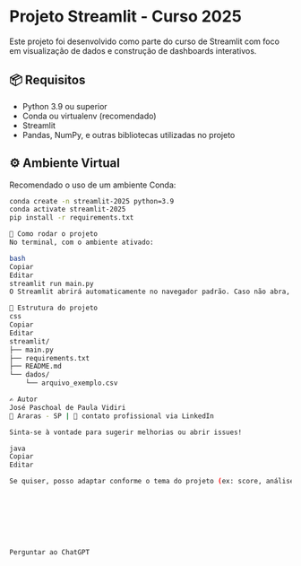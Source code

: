 # Projeto Streamlit - Curso 2025

Este projeto foi desenvolvido como parte do curso de Streamlit com foco em visualização de dados e construção de dashboards interativos.

## 📦 Requisitos

- Python 3.9 ou superior
- Conda ou virtualenv (recomendado)
- Streamlit
- Pandas, NumPy, e outras bibliotecas utilizadas no projeto

## ⚙️ Ambiente Virtual

Recomendado o uso de um ambiente Conda:

```bash
conda create -n streamlit-2025 python=3.9
conda activate streamlit-2025
pip install -r requirements.txt

🚀 Como rodar o projeto
No terminal, com o ambiente ativado:

bash
Copiar
Editar
streamlit run main.py
O Streamlit abrirá automaticamente no navegador padrão. Caso não abra, acesse o link exibido no terminal, como http://localhost:8501.

📁 Estrutura do projeto
css
Copiar
Editar
streamlit/
├── main.py
├── requirements.txt
├── README.md
└── dados/
    └── arquivo_exemplo.csv

✍️ Autor
José Paschoal de Paula Vidiri
📍 Araras - SP | 📧 contato profissional via LinkedIn

Sinta-se à vontade para sugerir melhorias ou abrir issues!

java
Copiar
Editar

Se quiser, posso adaptar conforme o tema do projeto (ex: score, análise de dados, dashboard etc). É só me avisar.








Perguntar ao ChatGPT
